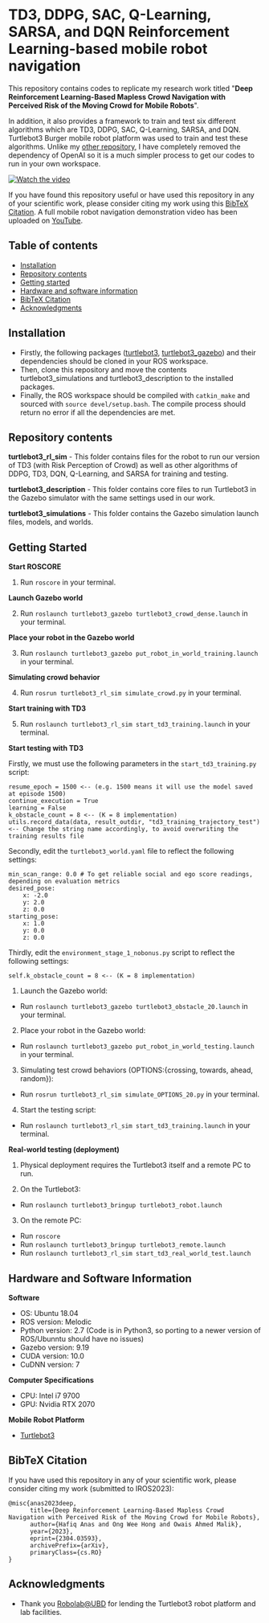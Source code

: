 # TD3, DDPG, SAC, Q-Learning, SARSA, and DQN Reinforcement Learning-based mobile robot navigation

This repository contains codes to replicate my research work titled "**Deep Reinforcement Learning-Based Mapless Crowd Navigation with Perceived Risk of the Moving Crowd for Mobile Robots**". 

In addition, it also provides a framework to train and test six different algorithms which are TD3, DDPG, SAC, Q-Learning, SARSA, and DQN. Turtlebot3 Burger mobile robot platform was used to train and test these algorithms. Unlike my [other repository](https://github.com/zerosansan/dqn_qlearning_sarsa_mobile_robot_navigation), I have completely removed the dependency of OpenAI so it is a much simpler process to get our codes to run in your own workspace.

[![Watch the video](https://img.youtube.com/vi/djD9mfPQRgc/maxresdefault.jpg)](https://youtu.be/djD9mfPQRgc)

If you have found this repository useful or have used this repository in any of your scientific work, please consider citing my work using this [BibTeX Citation](#bibtex-citation). A full mobile robot navigation demonstration video has been uploaded on [YouTube](https://www.youtube.com/watch?v=djD9mfPQRgc&t=1s).

## Table of contents

* [Installation](#installation)
* [Repository contents](#repository-contents)
* [Getting started](#getting-started)
* [Hardware and software information](#hardware-and-software-information)
* [BibTeX Citation](#bibtex-citation)
* [Acknowledgments](#acknowledgments)

## Installation

- Firstly, the following packages ([turtlebot3](http://wiki.ros.org/turtlebot3), [turtlebot3_gazebo](http://wiki.ros.org/turtlebot3_gazebo)) and their dependencies should be cloned in your ROS workspace.
- Then, clone this repository and move the contents turtlebot3_simulations and turtlebot3_description to the installed packages.
- Finally, the ROS workspace should be compiled with `catkin_make` and sourced with `source devel/setup.bash`. The compile process should return no error if all the dependencies are met. 

## Repository contents

**turtlebot3_rl_sim** - This folder contains files for the robot to run our version of TD3 (with Risk Perception of Crowd) as well as other algorithms of DDPG, TD3, DQN, Q-Learning, and SARSA for training and testing.

**turtlebot3_description** - This folder contains core files to run Turtlebot3 in the Gazebo simulator with the same settings used in our work.

**turtlebot3_simulations** - This folder contains the Gazebo simulation launch files, models, and worlds.

## Getting Started

**Start ROSCORE**

1. Run `roscore` in your terminal.

**Launch Gazebo world**

2. Run `roslaunch turtlebot3_gazebo turtlebot3_crowd_dense.launch` in your terminal.

**Place your robot in the Gazebo world** 

3. Run `roslaunch turtlebot3_gazebo put_robot_in_world_training.launch` in your terminal.

**Simulating crowd behavior** 

4. Run `rosrun turtlebot3_rl_sim simulate_crowd.py` in your terminal.

**Start training with TD3** 

5. Run `roslaunch turtlebot3_rl_sim start_td3_training.launch` in your terminal.

**Start testing with TD3**

Firstly, we must use the following parameters in the `start_td3_training.py` script:
```
resume_epoch = 1500 <-- (e.g. 1500 means it will use the model saved at episode 1500)
continue_execution = True
learning = False
k_obstacle_count = 8 <-- (K = 8 implementation)
utils.record_data(data, result_outdir, "td3_training_trajectory_test") <-- Change the string name accordingly, to avoid overwriting the training results file
```
Secondly, edit the `turtlebot3_world.yaml` file to reflect the following settings:
```
min_scan_range: 0.0 # To get reliable social and ego score readings, depending on evaluation metrics
desired_pose:
    x: -2.0
    y: 2.0
    z: 0.0
starting_pose:
    x: 1.0
    y: 0.0
    z: 0.0
```
Thirdly, edit the `environment_stage_1_nobonus.py` script to reflect the following settings:
```
self.k_obstacle_count = 8 <-- (K = 8 implementation)
```
1. Launch the Gazebo world:
- Run `roslaunch turtlebot3_gazebo turtlebot3_obstacle_20.launch` in your terminal.
2. Place your robot in the Gazebo world:
- Run `roslaunch turtlebot3_gazebo put_robot_in_world_testing.launch` in your terminal.
3. Simulating test crowd behaviors (OPTIONS:{crossing, towards, ahead, random}):
- Run `rosrun turtlebot3_rl_sim simulate_OPTIONS_20.py` in your terminal.
4. Start the testing script:
- Run `roslaunch turtlebot3_rl_sim start_td3_training.launch` in your terminal.

**Real-world testing (deployment)** 

1. Physical deployment requires the Turtlebot3 itself and a remote PC to run.

2. On the Turtlebot3:
- Run `roslaunch turtlebot3_bringup turtlebot3_robot.launch`

3. On the remote PC:
- Run `roscore`
- Run `roslaunch turtlebot3_bringup turtlebot3_remote.launch`
- Run `roslaunch turtlebot3_rl_sim start_td3_real_world_test.launch`

## Hardware and Software Information

**Software**

- OS: Ubuntu 18.04
- ROS version: Melodic
- Python version: 2.7 (Code is in Python3, so porting to a newer version of ROS/Ubunntu should have no issues)
- Gazebo version: 9.19
- CUDA version: 10.0
- CuDNN version: 7

**Computer Specifications**

- CPU: Intel i7 9700
- GPU: Nvidia RTX 2070

**Mobile Robot Platform**

- [Turtlebot3](https://emanual.robotis.com/docs/en/platform/turtlebot3/overview/)

## BibTeX Citation

If you have used this repository in any of your scientific work, please consider citing my work (submitted to IROS2023):

```
@misc{anas2023deep,
      title={Deep Reinforcement Learning-Based Mapless Crowd Navigation with Perceived Risk of the Moving Crowd for Mobile Robots}, 
      author={Hafiq Anas and Ong Wee Hong and Owais Ahmed Malik},
      year={2023},
      eprint={2304.03593},
      archivePrefix={arXiv},
      primaryClass={cs.RO}
}
```

## Acknowledgments

* Thank you [Robolab@UBD](https://ailab.space/) for lending the Turtlebot3 robot platform and lab facilities.

